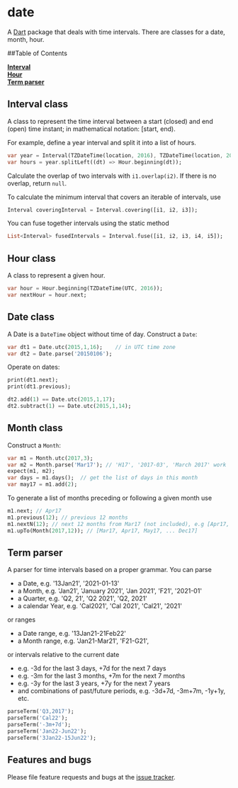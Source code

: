 # date

A [Dart](http://www.dartlang.org) package that deals with time intervals.  There are 
classes for a date, month, hour.  

##Table of Contents

**[Interval](#interval-class)**  
**[Hour](#hour-class)**  
**[Term parser](#term-parser)**  

## Interval class
A class to represent the time interval between a start (closed) and end (open) time 
instant; in mathematical notation: [start, end).  

For example, define a year interval and split it into a list of hours. 
```dart
var year = Interval(TZDateTime(location, 2016), TZDateTime(location, 2017));
var hours = year.splitLeft((dt) => Hour.beginning(dt));
```

Calculate the overlap of two intervals with ```i1.overlap(i2)```.  If there is 
no overlap, return ```null```.

To calculate the minimum interval that covers an iterable of intervals, use 
```dart
Interval coveringInterval = Interval.covering([i1, i2, i3]);
``` 

You can fuse together intervals using the static method 
```dart
List<Interval> fusedIntervals = Interval.fuse([i1, i2, i3, i4, i5]);
```

  


## Hour class
A class to represent a given hour.
```dart
var hour = Hour.beginning(TZDateTime(UTC, 2016));
var nextHour = hour.next;
```

## Date class
A Date is a `DateTime` object without time of day.  Construct a `Date`:
```dart
var dt1 = Date.utc(2015,1,16);    // in UTC time zone
var dt2 = Date.parse('20150106');
```

Operate on dates:
```dart
print(dt1.next);
print(dt1.previous);

dt2.add(1) == Date.utc(2015,1,17);
dt2.subtract(1) == Date.utc(2015,1,14);
```


## Month class
Construct a `Month`:
```dart
var m1 = Month.utc(2017,3);  
var m2 = Month.parse('Mar17'); // 'H17', '2017-03', 'March 2017' work
expect(m1, m2);
var days = m1.days();  // get the list of days in this month 
var may17 = m1.add(2);
```
To generate a list of months preceding or following a given month use
```dart
m1.next; // Apr17
m1.previous(12); // previous 12 months 
m1.nextN(12); // next 12 months from Mar17 (not included), e.g [Apr17, ... Mar18]
m1.upTo(Month(2017,12)); // [Mar17, Apr17, May17, ... Dec17]  
```

## Term parser

A parser for time intervals based on a proper grammar.  You can parse 
* a Date, e.g. '13Jan21', '2021-01-13'
* a Month, e.g. 'Jan21', 'January 2021', 'Jan 2021', 'F21', '2021-01'
* a Quarter, e.g. 'Q2, 21', 'Q2 2021', 'Q2, 2021'
* a calendar Year, e.g. 'Cal2021', 'Cal 2021', 'Cal21', '2021'

or ranges
* a Date range, e.g. '13Jan21-21Feb22'
* a Month range, e.g. 'Jan21-Mar21', 'F21-G21', 

or intervals relative to the current date 
* e.g. -3d for the last 3 days, +7d for the next 7 days
* e.g. -3m for the last 3 months, +7m for the next 7 months
* e.g. -3y for the last 3 years, +7y for the next 7 years
* and combinations of past/future periods, e.g. -3d+7d, -3m+7m, -1y+1y, etc.

```dart
parseTerm('Q3,2017');
parseTerm('Cal22');
parseTerm('-3m+7d');
parseTerm('Jan22-Jun22');
parseTerm('3Jan22-15Jun22');
```

## Features and bugs

Please file feature requests and bugs at the [issue tracker][tracker].

[tracker]: https://github.com/thumbert/date/issues
